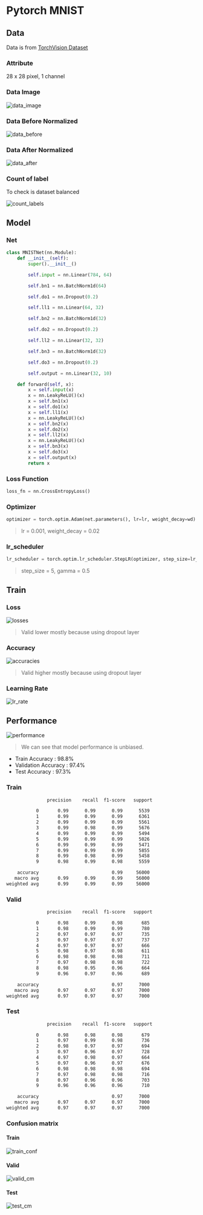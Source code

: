 # Pytorch MNIST

## Data

Data is from [TorchVision Dataset](https://pytorch.org/vision/main/generated/torchvision.datasets.MNIST.html)

### Attribute 

28 x 28 pixel, 1 channel

### Data Image
![data_image](https://github.com/UncleThree0402/PyTorch_FFN_MNIST/blob/master/Photo/MNIST_numbers_Images.png)

### Data Before Normalized
![data_before](https://github.com/UncleThree0402/PyTorch_FFN_MNIST/blob/master/Photo/Data_before_normalize.png)

### Data After Normalized
![data_after](https://github.com/UncleThree0402/PyTorch_FFN_MNIST/blob/master/Photo/Data_after_normalize.png)

### Count of label
To check is dataset balanced

![count_labels](https://github.com/UncleThree0402/PyTorch_FFN_MNIST/blob/master/Photo/count_labels.png)

## Model

### Net
```python
class MNISTNet(nn.Module):
    def __init__(self):
        super().__init__()

        self.input = nn.Linear(784, 64)

        self.bn1 = nn.BatchNorm1d(64)

        self.do1 = nn.Dropout(0.2)

        self.ll1 = nn.Linear(64, 32)

        self.bn2 = nn.BatchNorm1d(32)

        self.do2 = nn.Dropout(0.2)

        self.ll2 = nn.Linear(32, 32)

        self.bn3 = nn.BatchNorm1d(32)

        self.do3 = nn.Dropout(0.2)

        self.output = nn.Linear(32, 10)

    def forward(self, x):
        x = self.input(x)
        x = nn.LeakyReLU()(x)
        x = self.bn1(x)
        x = self.do1(x)
        x = self.ll1(x)
        x = nn.LeakyReLU()(x)
        x = self.bn2(x)
        x = self.do2(x)
        x = self.ll2(x)
        x = nn.LeakyReLU()(x)
        x = self.bn3(x)
        x = self.do3(x)
        x = self.output(x)
        return x
```

### Loss Function
```python
loss_fn = nn.CrossEntropyLoss()
```

### Optimizer
```python
optimizer = torch.optim.Adam(net.parameters(), lr=lr, weight_decay=wd)
```
>lr = 0.001, weight_decay = 0.02

### lr_scheduler
```python
lr_scheduler = torch.optim.lr_scheduler.StepLR(optimizer, step_size=lr_step, gamma=lr_gamma)
```
>step_size = 5, gamma = 0.5

## Train

### Loss
![losses](https://github.com/UncleThree0402/PyTorch_FFN_MNIST/blob/master/Photo/losses.png)
> Valid lower mostly because using dropout layer

### Accuracy
![accuracies](https://github.com/UncleThree0402/PyTorch_FFN_MNIST/blob/master/Photo/accuracies.png)
> Valid higher mostly because using dropout layer

### Learning Rate
![lr_rate](https://github.com/UncleThree0402/PyTorch_FFN_MNIST/blob/master/Photo/lr_rate.png)

## Performance
![performance](https://github.com/UncleThree0402/PyTorch_FFN_MNIST/blob/master/Photo/performance.png)
> We can see that model performance is unbiased.

* Train Accuracy : 98.8%
* Validation Accuracy : 97.4%
* Test Accuracy : 97.3%

### Train
```bash
               precision    recall  f1-score   support

           0       0.99      0.99      0.99      5539
           1       0.99      0.99      0.99      6361
           2       0.99      0.99      0.99      5561
           3       0.99      0.98      0.99      5676
           4       0.99      0.99      0.99      5494
           5       0.99      0.99      0.99      5026
           6       0.99      0.99      0.99      5471
           7       0.99      0.99      0.99      5855
           8       0.99      0.98      0.99      5458
           9       0.98      0.99      0.98      5559

    accuracy                           0.99     56000
   macro avg       0.99      0.99      0.99     56000
weighted avg       0.99      0.99      0.99     56000
```

### Valid
```bash
               precision    recall  f1-score   support

           0       0.98      0.99      0.98       685
           1       0.98      0.99      0.99       780
           2       0.97      0.97      0.97       735
           3       0.97      0.97      0.97       737
           4       0.97      0.97      0.97       666
           5       0.98      0.97      0.98       611
           6       0.98      0.98      0.98       711
           7       0.97      0.98      0.98       722
           8       0.98      0.95      0.96       664
           9       0.96      0.97      0.96       689

    accuracy                           0.97      7000
   macro avg       0.97      0.97      0.97      7000
weighted avg       0.97      0.97      0.97      7000
```

### Test
```bash
               precision    recall  f1-score   support

           0       0.98      0.98      0.98       679
           1       0.97      0.99      0.98       736
           2       0.98      0.97      0.97       694
           3       0.97      0.96      0.97       728
           4       0.97      0.98      0.97       664
           5       0.97      0.96      0.97       676
           6       0.98      0.98      0.98       694
           7       0.97      0.98      0.98       716
           8       0.97      0.96      0.96       703
           9       0.96      0.96      0.96       710

    accuracy                           0.97      7000
   macro avg       0.97      0.97      0.97      7000
weighted avg       0.97      0.97      0.97      7000
```

### Confusion matrix

#### Train
![train_conf](https://github.com/UncleThree0402/PyTorch_FFN_MNIST/blob/master/Photo/tcfm.png)

#### Valid
![valid_cm](https://github.com/UncleThree0402/PyTorch_FFN_MNIST/blob/master/Photo/vcfm.png)

#### Test
![test_cm](https://github.com/UncleThree0402/PyTorch_FFN_MNIST/blob/master/Photo/ttcfm.png)

